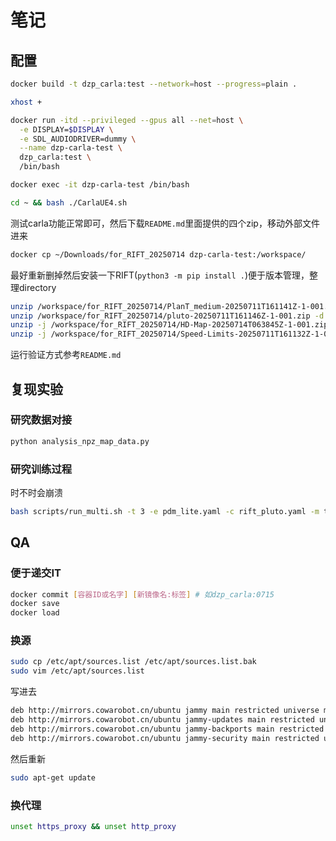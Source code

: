 # 笔记
## 配置
```sh
docker build -t dzp_carla:test --network=host --progress=plain .

xhost +

docker run -itd --privileged --gpus all --net=host \
  -e DISPLAY=$DISPLAY \
  -e SDL_AUDIODRIVER=dummy \
  --name dzp-carla-test \
  dzp_carla:test \
  /bin/bash

docker exec -it dzp-carla-test /bin/bash

cd ~ && bash ./CarlaUE4.sh
```
测试carla功能正常即可，然后下载`README.md`里面提供的四个zip，移动外部文件进来
```sh
docker cp ~/Downloads/for_RIFT_20250714 dzp-carla-test:/workspace/
```
最好重新删掉然后安装一下RIFT(`python3 -m pip install .`)便于版本管理，整理directory
```sh
unzip /workspace/for_RIFT_20250714/PlanT_medium-20250711T161141Z-1-001.zip -d /workspace/RIFT/rift/ego/model_ckpt/ && \
unzip /workspace/for_RIFT_20250714/pluto-20250711T161146Z-1-001.zip -d /workspace/RIFT/rift/cbv/planning/model_ckpt/ && \
unzip -j /workspace/for_RIFT_20250714/HD-Map-20250714T063845Z-1-001.zip -d /workspace/RIFT/data/map_data/ && \
unzip -j /workspace/for_RIFT_20250714/Speed-Limits-20250711T161132Z-1-001.zip -d /workspace/RIFT/data/speed_limits/
```
运行验证方式参考`README.md`

## 复现实验
### 研究数据对接
```sh
python analysis_npz_map_data.py
```

### 研究训练过程
时不时会崩溃
```sh
bash scripts/run_multi.sh -t 3 -e pdm_lite.yaml -c rift_pluto.yaml -m train_cbv -r 2 -s 0 -g 0
```

## QA

### 便于递交IT
```sh
docker commit [容器ID或名字] [新镜像名:标签] # 如dzp_carla:0715
docker save 
docker load
```
### 换源
```sh
sudo cp /etc/apt/sources.list /etc/apt/sources.list.bak
sudo vim /etc/apt/sources.list
```
写进去
```bash
deb http://mirrors.cowarobot.cn/ubuntu jammy main restricted universe multiverse
deb http://mirrors.cowarobot.cn/ubuntu jammy-updates main restricted universe multiverse
deb http://mirrors.cowarobot.cn/ubuntu jammy-backports main restricted universe multiverse
deb http://mirrors.cowarobot.cn/ubuntu jammy-security main restricted universe multiverse
```
然后重新
```sh
sudo apt-get update
```
### 换代理
```sh
unset https_proxy && unset http_proxy
```